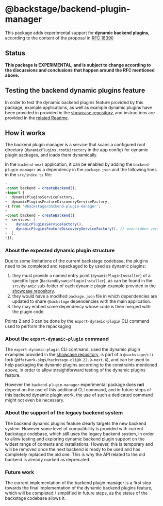 # @backstage/backend-plugin-manager

This package adds experimental support for **dynamic backend plugins**, according to the content of the proposal in [RFC 18390](https://github.com/backstage/backstage/issues/18390)

## Status

**This package is EXPERIMENTAL, and is subject to change according to the discussions and conclusions that happen around the RFC mentioned above.**

## Testing the backend dynamic plugins feature

In order to test the dynamic backend plugins feature provided by this package, example applications, as well as example dynamic plugins have been provided in provided in the [showcase repository](https://github.com/janus-idp/dynamic-backend-plugins-showcase), and instructions are provided in the [related Readme](https://github.com/janus-idp/dynamic-backend-plugins-showcase#readme).

## How it works

The backend plugin manager is a service that scans a configured root directory (`dynamicPlugins.rootDirectory` in the app config) for dynamic plugin packages, and loads them dynamically.

In the `backend-next` application, it can be enabled by adding the `backend-plugin-manager` as a dependency in the `package.json` and the following lines in the `src/index.ts` file:

```ts
-
-const backend = createBackend();
+import {
+  dynamicPluginsServiceFactory,
+  dynamicPluginsFeatureDiscoveryServiceFactory,
+} from '@backstage/backend-plugin-manager';
+
+const backend = createBackend({
+  services: [
+    dynamicPluginsServiceFactory(),
+    dynamicPluginsFeatureDiscoveryServiceFactory(), // overridden version of the FeatureDiscoveryService which provides features loaded by dynamic plugins
+  ],
+});
```

### About the expected dynamic plugin structure

Due to some limitations of the current backstage codebase, the plugins need to be completed and repackaged to by used as dynamic plugins:

1. they must provide a named entry point (`dynamicPluginInstaller`) of a specific type (`BackendDynamicPluginInstaller`), as can be found in the `src/dynamic` sub-folder of each dynamic plugin example provided in the [showcase repository](https://github.com/janus-idp/dynamic-backend-plugins-showcase).
2. they would have a modified `package.json` file in which dependencies are updated to share `@backstage` dependencies with the main application.
3. they may embed some dependency whose code is then merged with the plugin code.

Points 2 and 3 can be done by the `export-dynamic-plugin` CLI command used to perform the repackaging

### About the `export-dynamic-plugin` command

The `export-dynamic-plugin` CLI command, used the dynamic plugin examples provided in the [showcase repository](https://github.com/janus-idp/dynamic-backend-plugins-showcase), is part of a `@backstage/cli` fork (`@dfatwork-pkgs/backstage-cli@0.22.9-next.6`), and can be used to help packaging the dynamic plugins according to the constraints mentioned above, in order to allow straightforward testing of the dynamic plugins feature.

However the `backend-plugin-manager` experimental package does **not** depend on the use of this additional CLI command, and in future steps of this backend dynamic plugin work, the use of such a dedicated command might not even be necessary.

### About the support of the legacy backend system

The backend dynamic plugins feature clearly targets the new backend system.
However some level of compatibility is provided with current backstage codebase, which still uses the legacy backend system, in order to allow testing and exploring dynamic backend plugin support on the widest range of contexts and installations.
However, this is temporary and will be removed once the next backend is ready to be used and has completely replaced the old one.
This is why the API related to the old backend is already marked as deprecated.

### Future work

The current implementation of the backend plugin manager is a first step towards the final implementation of the dynamic backend plugins feature, which will be completed / simplified in future steps, as the status of the backstage codebase allows it.
